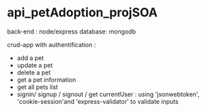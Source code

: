 # api_petAdoption_projSOA

back-end : node/express 
database: mongodb

crud-app with authentification : 
 - add a pet
 - update a pet
 - delete a pet
 - get a pet information
 - get all pets list
 - signin/ signup / signout / get currentUser : using 'jsonwebtoken', 'cookie-session'and 'express-validator' to validate inputs
